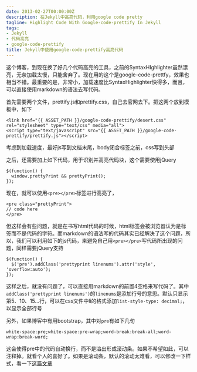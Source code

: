 ```yaml
---
date: 2013-02-27T00:00:00Z
description: 在Jekyll中高亮代码，利用google code pretty
tagline: Highlight Code With Google-code-prettify In Jekyll
tags:
- Jekyll
- 代码高亮
- google-code-prettify
title: Jekyll中使用google-code-prettify高亮代码
---
```


这个博客，到现在换了好几个代码高亮的工具，之前的SyntaxHIghlighter虽然漂亮，无奈加载太慢，只能舍弃了。现在用的这个是google-code-prettfy，效果也相当不错。最重要的是，非常小，加载速度比SyntaxHighlighter快得多，而且，可以直接使用markdown的语法去写代码。

首先需要两个文件，prettify.js和prettify.css，自己去官网去下。把这两个放到模板中，如下

    <link href="{{ ASSET_PATH }}/google-code-prettify/desert.css" rel="stylesheet" type="text/css" media="all">
    <script type="text/javascript" src="{{ ASSET_PATH }}/google-code-prettify/prettify.js"></script>

考虑到加载速度，最好js写到文档末尾，body闭合标签之前，css写到头部

之后，还需要加上如下代码，用于识别并高亮代码块，这个需要使用jQuery

    $(function() {
      window.prettyPrint && prettyPrint();
    });
      

现在，就可以使用`<pre></pre>`标签进行高亮了，

    <pre class="prettyPrint">
    // code here
    </pre>

但这样会有些问题，就是在书写html代码的时候，html标签会被浏览器认为是标签而不是代码的字符。而markdown的语法写的代码其实已经解决了这个问题，所以，我们可以利用如下的js代码，来避免自己用`<pre></pre>`写代码所出现的问题，同样需要jQuery支持

    $(function() {
      $('pre').addClass('prettyprint linenums').attr('style', 'overflow:auto');
    });

这样之后，就没有问题了，可以直接用markdown的前置4空格来写代码了。其中`addClass('prettyprint linenums')`的`linenums`是添加行号的意思。默认只显示第5、10、15...行，可以在css文件中li的格式添加`list-style-type: decimal;`，以显示全部行号

另外，如果博客中有用bootstrap，其中对`pre`有如下几句

    white-space:pre;white-space:pre-wrap;word-break:break-all;word-wrap:break-word;

这会使得pre中的代码自动换行，而不是溢出形成滚动条。如果不希望如此，可以注释掉。就看个人的喜好了。如果是滚动条，默认的滚动太难看，可以修改一下样式，看一下[这篇文章][scroll]

[scroll]: http://www.javascript100.com/?p=756




